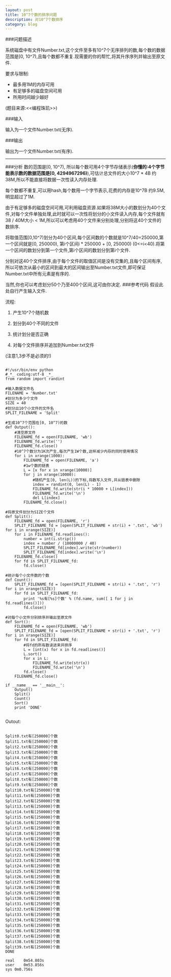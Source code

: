 ```yaml
---
layout: post
title: 10^7个数的排序问题
description: 对10^7个数排序
category: blog
---
```


###问题描述

系统磁盘中有文件Number.txt,这个文件至多有10^7个无序排列的数,每个数的数据范围是[0, 10^7),且每个数都不重复.现需要的你的帮忙,将其升序序列并输出至原文件.

要求与限制:

-  最多用1M的内存可用
-  有足够多的磁盘空间可用
-  所用时间越少越好

(题目来源:<<编程珠玑>>)

###输入

输入为一个文件Number.txt(无序).

###输出

输出为一个文件Number.txt(有序).

---
###分析
数的范围是[0, 10^7), 所以每个数可用4个字节存储表示(**你懂的:4个字节能表示数的数据范围是[0, 4294967296)**),可估计总文件的大小10^7 * 4B 约38M,所以不能直接将数据一次性读入内存处理.

每个数都不重复,可以用hash,每个数用一个字节表示,花费的内存是10^7B 约9.5M,明显超过了1M.

由于有足够多的磁盘空间可用,可利用磁盘资源.如果将38M大小的数划分为40个文件,对每个文件单独处理,此时就可以一次性将划分的小文件读入内存,每个文件就有38 / 40M大小 < 1M,所以可以考虑用40个文件来分别处理,分别将这40个文件的数排序.

将取值范围[0,10^7)划分为40个区间,每个区间数的个数就是10^7/40=250000,第一个区间就是[0, 250000), 第i个区间i * 250000 + [0, 250000) (0<=i<40).将第一个区间的数划分到第一个文件,第i个区间的数划分到第i个文件.

分别对这40个文件排序,由于每个文件的取值区间是没有交集的,且每个区间有序,所以可依次从最小的区间到最大的区间输出至Number.txt文件,即可保证Number.txt中所有元素是有序的.

当然,你也可以考虑划分50个乃至400个区间,这可由你决定.
###参考代码
假设此处自行产生输入文件.

流程: 

1. 产生10^7个随机数

2. 划分到40个不同的文件

3. 统计划分是否正确

4. 对每个文件排序并追加到Number.txt文件

(注意1,3步不是必须的!)

```

#!/usr/bin/env python
#_*_ coding:utf-8 _*_
from random import randint

#输入数据文件名
FILENAME = 'Number.txt'
#划分为多少个文件
SIZE = 40
#划分出10个小文件的文件名
SPLIT_FILENAME = 'Split'

#生成10^7个范围在[0, 10^7)的数
def Output():
    #清空原文件
    FILENAME_fd = open(FILENAME, 'wb')
    FILENAME_fd.write('')
    FILENAME_fd.close()
    #10^7个数分为1K次产生,每次产生1W个数,这样减少内存的同时使用情况
    for i in xrange(1000):
        FILENAME_fd = open(FILENAME, 'a')
        #1w个数的链表
        L = [x for x in xrange(10000)]
        for j in xrange(10000):
            #随机产生[0, len(L))的下标,将数写入文件,并从链表中删除
            index = randint(0, len(L) - 1)
            FILENAME_fd.write(str(i * 10000 + L[index]))
            FILENAME_fd.write('\n')
            del L[index]
        FILENAME_fd.close()

#将原文件划分为SIZE个文件
def Split():
    FILENAME_fd = open(FILENAME, 'r')
    SPLIT_FILENAME_fd = [open(SPLIT_FILENAME + str(i) + '.txt', 'wb') for i in xrange(SIZE)]
    for i in FILENAME_fd.readlines():
        number = int(i.strip())
        index = number / (10000000 / 40)
        SPLIT_FILENAME_fd[index].write(str(number))
        SPLIT_FILENAME_fd[index].write('\n')
    FILENAME_fd.close()
    for fd in SPLIT_FILENAME_fd:
        fd.close()

#统计每个小文件数的个数
def Count():
    SPLIT_FILENAME_fd = [open(SPLIT_FILENAME + str(i) + '.txt', 'r') for i in xrange(SIZE)]
    for fd in SPLIT_FILENAME_fd:
        print '%s有[%s]个数' % (fd.name, sum([ 1 for j in fd.readlines()]))
        fd.close()

#对每个小文件分别排序并输出至原文件
def Sort():
    FILENAME_fd = open(FILENAME, 'wb')
    SPLIT_FILENAME_fd = [open(SPLIT_FILENAME + str(i) + '.txt', 'r') for i in xrange(SIZE)]
    for fd in SPLIT_FILENAME_fd:
        #将fd的所有数读进来并排序
        L = [int(x) for x in fd.readlines()]
        L.sort()
        for x in L:
            FILENAME_fd.write(str(x))
            FILENAME_fd.write('\n')
        fd.close()
    FILENAME_fd.close()

if __name__ == '__main__':
    Output()
    Split()
    Count()
    Sort()
    print 'DONE'
    
```

Outout:

```

Split0.txt有[250000]个数
Split1.txt有[250000]个数
Split2.txt有[250000]个数
Split3.txt有[250000]个数
Split4.txt有[250000]个数
Split5.txt有[250000]个数
Split6.txt有[250000]个数
Split7.txt有[250000]个数
Split8.txt有[250000]个数
Split9.txt有[250000]个数
Split10.txt有[250000]个数
Split11.txt有[250000]个数
Split12.txt有[250000]个数
Split13.txt有[250000]个数
Split14.txt有[250000]个数
Split15.txt有[250000]个数
Split16.txt有[250000]个数
Split17.txt有[250000]个数
Split18.txt有[250000]个数
Split19.txt有[250000]个数
Split20.txt有[250000]个数
Split21.txt有[250000]个数
Split22.txt有[250000]个数
Split23.txt有[250000]个数
Split24.txt有[250000]个数
Split25.txt有[250000]个数
Split26.txt有[250000]个数
Split27.txt有[250000]个数
Split28.txt有[250000]个数
Split29.txt有[250000]个数
Split30.txt有[250000]个数
Split31.txt有[250000]个数
Split32.txt有[250000]个数
Split33.txt有[250000]个数
Split34.txt有[250000]个数
Split35.txt有[250000]个数
Split36.txt有[250000]个数
Split37.txt有[250000]个数
Split38.txt有[250000]个数
Split39.txt有[250000]个数
DONE

real	0m54.803s
user	0m53.856s
sys	0m0.756s

```
